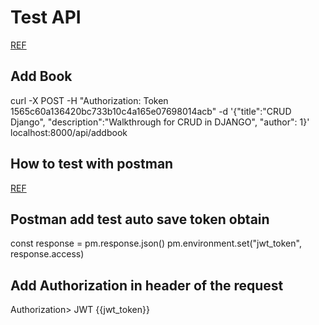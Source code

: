 # Test API

[REF](https://dev.to/nobleobioma/build-a-crud-django-rest-api-46kc)

## Add Book

curl -X POST -H "Authorization: Token 1565c60a136420bc733b10c4a165e07698014acb" -d '{"title":"CRUD Django", "description":"Walkthrough for CRUD in DJANGO", "author": 1}' localhost:8000/api/addbook

## How to test with postman

[REF](https://dev.to/loopdelicious/using-jwt-to-authenticate-and-authorize-requests-in-postman-3a5h)

## Postman add test auto save token obtain

const response = pm.response.json()
pm.environment.set("jwt_token", response.access)

## Add Authorization in header of the request

Authorization> JWT {{jwt_token}}
